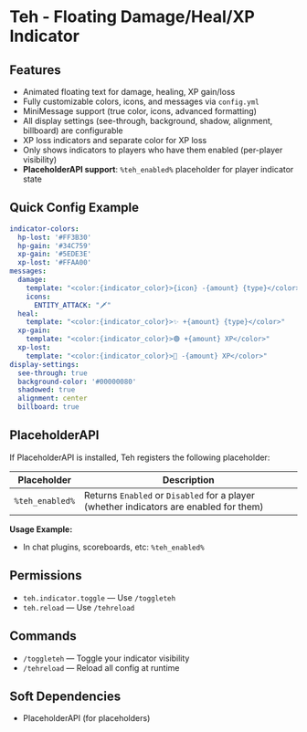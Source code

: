# Teh - Floating Damage/Heal/XP Indicator

## Features
- Animated floating text for damage, healing, XP gain/loss
- Fully customizable colors, icons, and messages via `config.yml`
- MiniMessage support (true color, icons, advanced formatting)
- All display settings (see-through, background, shadow, alignment, billboard) are configurable
- XP loss indicators and separate color for XP loss
- Only shows indicators to players who have them enabled (per-player visibility)
- **PlaceholderAPI support**: `%teh_enabled%` placeholder for player indicator state

## Quick Config Example
```yaml
indicator-colors:
  hp-lost: '#FF3B30'
  hp-gain: '#34C759'
  xp-gain: '#5EDE3E'
  xp-lost: '#FFAA00'
messages:
  damage:
    template: "<color:{indicator_color}>{icon} -{amount} {type}</color>"
    icons:
      ENTITY_ATTACK: "🗡"
  heal:
    template: "<color:{indicator_color}>✨ +{amount} {type}</color>"
  xp-gain:
    template: "<color:{indicator_color}>🟢 +{amount} XP</color>"
  xp-lost:
    template: "<color:{indicator_color}>🔴 -{amount} XP</color>"
display-settings:
  see-through: true
  background-color: '#00000080'
  shadowed: true
  alignment: center
  billboard: true
```

## PlaceholderAPI
If PlaceholderAPI is installed, Teh registers the following placeholder:

| Placeholder         | Description                                 |
|---------------------|---------------------------------------------|
| `%teh_enabled%`     | Returns `Enabled` or `Disabled` for a player (whether indicators are enabled for them) |

**Usage Example:**
- In chat plugins, scoreboards, etc: `%teh_enabled%`

## Permissions
- `teh.indicator.toggle` — Use `/toggleteh`
- `teh.reload` — Use `/tehreload`

## Commands
- `/toggleteh` — Toggle your indicator visibility
- `/tehreload` — Reload all config at runtime

## Soft Dependencies
- PlaceholderAPI (for placeholders)
